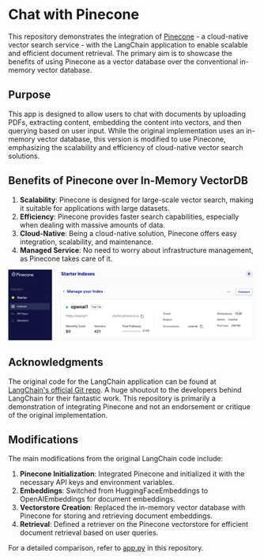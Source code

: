 # Chat with Pinecone

This repository demonstrates the integration of [Pinecone](https://www.pinecone.io/) - a cloud-native vector search service - with the LangChain application to enable scalable and efficient document retrieval. The primary aim is to showcase the benefits of using Pinecone as a vector database over the conventional in-memory vector database.

## Purpose

This app is designed to allow users to chat with documents by uploading PDFs, extracting content, embedding the content into vectors, and then querying based on user input. While the original implementation uses an in-memory vector database, this version is modified to use Pinecone, emphasizing the scalability and efficiency of cloud-native vector search solutions.

## Benefits of Pinecone over In-Memory VectorDB

1. **Scalability**: Pinecone is designed for large-scale vector search, making it suitable for applications with large datasets.
2. **Efficiency**: Pinecone provides faster search capabilities, especially when dealing with massive amounts of data.
3. **Cloud-Native**: Being a cloud-native solution, Pinecone offers easy integration, scalability, and maintenance.
4. **Managed Service**: No need to worry about infrastructure management, as Pinecone takes care of it.

![Pinecone Screenshot](../assets/pinecone.png)

## Acknowledgments

The original code for the LangChain application can be found at [LangChain's official Git repo](https://github.com/langchain-ai/streamlit-agent/blob/main/streamlit_agent/chat_with_documents.py). A huge shoutout to the developers behind LangChain for their fantastic work. This repository is primarily a demonstration of integrating Pinecone and not an endorsement or critique of the original implementation.

## Modifications

The main modifications from the original LangChain code include:

1. **Pinecone Initialization**: Integrated Pinecone and initialized it with the necessary API keys and environment variables.
2. **Embeddings**: Switched from HuggingFaceEmbeddings to OpenAIEmbeddings for document embeddings.
3. **Vectorstore Creation**: Replaced the in-memory vector database with Pinecone for storing and retrieving document embeddings.
4. **Retrieval**: Defined a retriever on the Pinecone vectorstore for efficient document retrieval based on user queries.

For a detailed comparison, refer to [app.py](./app.py) in this repository.


